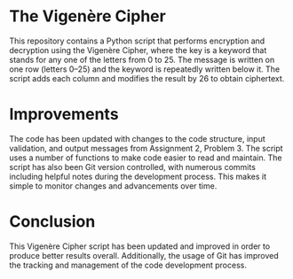 # The Vigenère Cipher
This repository contains a Python script that performs encryption and decryption using the Vigenère Cipher, where the key is a keyword that stands for any one of the letters from 0 to 25. The message is written on one row (letters 0–25) and the keyword is repeatedly written below it. The script adds each column and modifies the result by 26 to obtain ciphertext.
# Improvements
The code has been updated with changes to the code structure, input validation, and output messages from Assignment 2, Problem 3. The script uses a number of functions to make code easier to read and maintain.
The script has also been Git version controlled, with numerous commits including helpful notes during the development process. This makes it simple to monitor changes and advancements over time.
# Conclusion
This Vigenère Cipher script has been updated and improved in order to produce better results overall. Additionally, the usage of Git has improved the tracking and management of the code development process.
